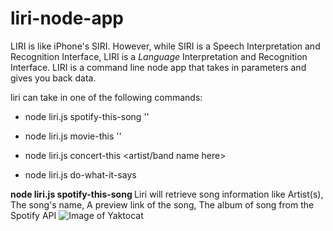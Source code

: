 # liri-node-app
LIRI is like iPhone's SIRI. However, while SIRI is a Speech Interpretation and Recognition Interface, LIRI is a _Language_ Interpretation and Recognition Interface. LIRI is a command line node app that takes in parameters and gives you back data.

liri can take in one of the following commands:

   * node liri.js spotify-this-song '<song name here>'

   * node liri.js movie-this '<movie name here>'

   * node liri.js concert-this <artist/band name here>

   * node liri.js do-what-it-says
   
   __node liri.js spotify-this-song <song name here>__
  Liri will retrieve song information like Artist(s), The song's name, A preview link of the song, The album of song from the Spotify API 
![Image of Yaktocat](https://octodex.github.com/images/yaktocat.png)
  
  
  
  
  
